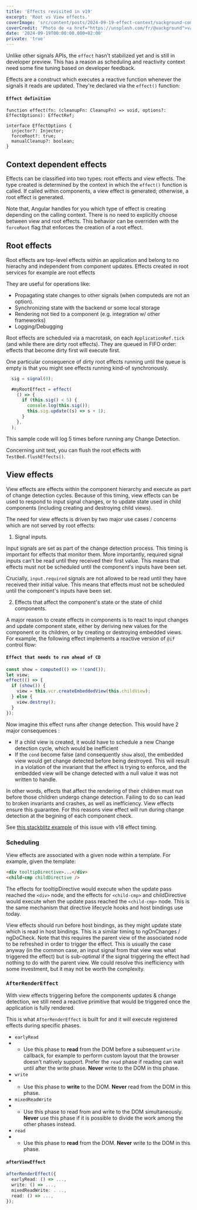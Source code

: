 ```yaml
---
title: 'Effects revisited in v19'
excerpt: 'Root vs View effects.'
coverImage: 'src/content/posts/2024-09-19-effect-context/vackground-com-ZNkiEWL02mI-unsplash.jpg'
coverCredit: 'Photo de <a href="https://unsplash.com/fr/@vackground">vackground.com</a> sur <a href="https://unsplash.com/fr/photos/un-arriere-plan-abstrait-de-couleurs-bleues-vertes-et-jaunes-ZNkiEWL02mI">Unsplash</a>'
date: '2024-09-19T00:00:00.000+02:00'
private: 'true'
---
```


Unlike other signals APIs, the `effect` hasn't stabilized yet and is still in developer preview. This has a reason as scheduling and reactivity context need some fine tuning based on developer feedback.

Effects are a construct which executes a reactive function whenever the signals it reads are updated. They're declared via the `effect()` function:

#### `Effect definition`

```
function effect(fn: (cleanupFn: CleanupFn) => void, options?: EffectOptions): EffectRef;

interface EffectOptions {
  injector?: Injector;
  forceRoot?: true;
  manualCleanup?: boolean;
}
```

## Context dependent effects

Effects can be classified into two types: root effects and view effects. The type created is determined by the context in which the `effect()` function is called. If called within components, a view effect is generated; otherwise, a root effect is generated.

Note that, Angular handles for you which type of effect is creating depending on the calling context. There is no need to explicitly choose between view and root effects. This behavior can be overriden with the `forceRoot` flag that enforces the creation of a root effect.

## Root effects

Root effects are top-level effects within an application and belong to no hierachy and independent from component updates. Effects created in root services for example are root effects

They are useful for operations like:

- Propagating state changes to other signals (when computeds are not an option).
- Synchronizing state with the backend or some local storage
- Rendering not tied to a component (e.g. integration w/ other frameworks)
- Logging/Debugging

Root effects are scheduled via a macrotask, on each `ApplicationRef.tick` (and while there are dirty root effects).
They are queued in FIFO order: effects that become dirty first will execute first.

One particular consequence of dirty root effects running until the queue is empty is that you might see effects running kind-of synchronously.

```ts
  sig = signal(0);

  #myRootEffect = effect(
    () => {
      if (this.sig() < 5) {
        console.log(this.sig());
        this.sig.update((s) => s + 1);
      }
    },
  );
```

This sample code will log 5 times before running any Change Detection.

Concerning unit test, you can flush the root effects with `TestBed.flushEffects()`.

## View effects

View effects are effects within the component hierarchy and execute as part of change detection cycles. Because of this timing, view effects can be used to respond to input signal changes, or to update state used in child components (including creating and destroying child views).

The need for view effects is driven by two major use cases / concerns which are not served by root effects:

1. Signal inputs.

Input signals are set as part of the change detection process. This timing is important for effects that monitor them. More importantly, required signal inputs can't be read until they received their first value. This means that effects must not be scheduled until the component's inputs have been set.

Crucially, `input.required` signals are not allowed to be read until they have received their initial value. This means that effects must not be scheduled until the component's inputs have been set.

2. Effects that affect the component's state or the state of child components.

A major reason to create effects in components is to react to input changes and update component state, either by deriving new values for the component or its children, or by creating or destroying embedded views. For example, the following effect implements a reactive version of `@if` control flow:

#### `Effect that needs to run ahead of CD`

```ts
const show = computed(() => !!cond());
let view;
effect(() => {
  if (show()) {
    view = this.vcr.createEmbeddedView(this.childView);
  } else {
    view.destroy();
  }
});
```

Now imagine this effect runs after change detection. This would have 2 major consequences :

- If a child view is created, it would have to schedule a new Change detection cycle, which would be inefficient
- If the `cond` become false (and consequently `show` also), the embedded view would get change detected before being destroyed. This will result in a violation of the invariant that the effect is trying to enforce, and the embedded view will be change detected with a null value it was not written to handle.

In other words, effects that affect the rendering of their children must run before those children undergo change detection. Failing to do so can lead to broken invariants and crashes, as well as inefficiency. View effects ensure this guarantee.
For this reasons view effect will run during change detection at the begining of each component check.

See [this stackblitz example](https://stackblitz.com/edit/angular-18-component-effect-timing?file=src%2Fmain.ts) of this issue with v18 effect timing.

### Scheduling

View effects are associated with a given node within a template. For example, given the template:

```html
<div tooltipDirective>...</div>
<child-cmp childDirective />
```

The effects for tooltipDirective would execute when the update pass reached the `<div>` node, and the effects for `<child-cmp>` and childDirective would execute when the update pass reached the `<child-cmp>` node. This is the same mechanism that directive lifecycle hooks and host bindings use today.

View effects should run before host bindings, as they might update state which is read in host bindings. This is a similar timing to ngOnChanges / ngDoCheck. Note that this requires the parent view of the associated node to be refreshed in order to trigger the effect. This is usually the case anyway (in the common case, an input signal from that view was what triggered the effect) but is sub-optimal if the signal triggering the effect had nothing to do with the parent view. We could resolve this inefficiency with some investment, but it may not be worth the complexity.

### `AfterRenderEffect`

With view effects triggering before the components updates & change detection, we still need a reactive primitive that would be triggered once the application is fully rendered.

This is what `AfterRenderEffect` is built for and it will execute registered effects during specific phases.

- `earlyRead`
- - Use this phase to **read** from the DOM before a subsequent `write` callback, for example to perform custom layout that the browser doesn't natively support. Prefer the `read` phase if reading can wait until after the write phase. **Never** write to the DOM in this phase.
- `write`
- - Use this phase to **write** to the DOM. **Never** read from the DOM in this phase.
- `mixedReadWrite`
- - Use this phase to read from and write to the DOM simultaneously. **Never** use this phase if  it is possible to divide the work among the other phases instead.
- `read`
- - Use this phase to **read** from the DOM. **Never** write to the DOM in this phase.

#### `afterViewEffect`

```ts
afterRenderEffect({
  earlyRead: () => ...,
  write: () => ...,
  mixedReadWrite: . ..,
  read: () => ...,
});
```
